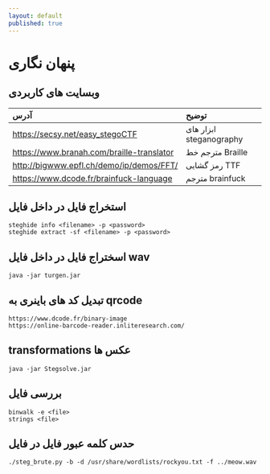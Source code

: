 ```yaml
---
layout: default
published: true
---
```


# پنهان نگاری

## وبسایت های کاربردی

| آدرس | توضیح |
| :--- | :--- |
| https://secsy.net/easy_stegoCTF | ابزار های steganography |
| https://www.branah.com/braille-translator | مترجم خط Braille |
| http://bigwww.epfl.ch/demo/ip/demos/FFT/ | رمز گشایی TTF |
| https://www.dcode.fr/brainfuck-language | مترجم brainfuck |


## استخراج فایل در داخل فایل

```text
steghide info <filename> -p <password>
steghide extract -sf <filename> -p <password>
```

## اسختراج فایل در داخل فایل wav

```text
java -jar turgen.jar
```

## تبدیل کد های باینری به qrcode

```text
https://www.dcode.fr/binary-image
https://online-barcode-reader.inliteresearch.com/
```

## transformations عکس ها

```text
java -jar Stegsolve.jar
```

## بررسی فایل

```text
binwalk -e <file>
strings <file>
```

## حدس کلمه عبور فایل در فایل

```text
./steg_brute.py -b -d /usr/share/wordlists/rockyou.txt -f ../meow.wav
```
